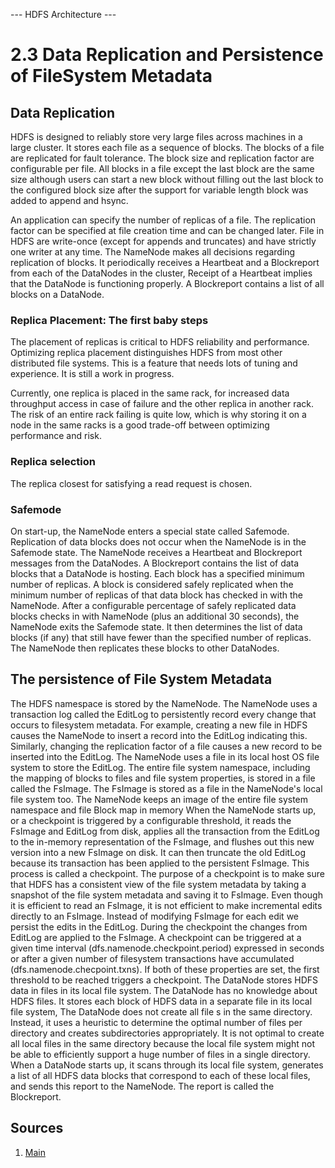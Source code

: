 --- HDFS Architecture ---
# 2.3 Data Replication and Persistence of FileSystem Metadata

## Data Replication
HDFS is designed to reliably store very large files across machines in a large cluster. It stores each file as a sequence of blocks. The blocks of a file are replicated for fault tolerance. The block size and replication factor are configurable per file. All blocks in a file except the last block are the same size although users can start a new block without filling out the last block to the configured block size after the support for variable length block was added to append and hsync.

An application can specify the number of replicas of a file. The replication factor can be specified at file creation time and can be changed later. File in HDFS are write-once (except for appends and truncates) and have strictly one writer at any time. The NameNode makes all decisions regarding replication of blocks. It periodically receives a Heartbeat and a Blockreport from each of the DataNodes in the cluster, Receipt of a Heartbeat implies that the DataNode is functioning properly. A Blockreport contains a list of all blocks on a DataNode.

### Replica Placement: The first baby steps

The placement of replicas is critical to HDFS reliability and performance. Optimizing replica placement distinguishes HDFS from most other distributed file systems. This is a feature that needs lots of tuning and experience. It is still a work in progress. 

Currently, one replica is placed in the same rack, for increased data throughput access in case of failure and the other replica in another rack. The risk of an entire rack failing is quite low, which is why storing it on a node in the same racks is a good trade-off between optimizing performance and risk.

### Replica selection
The replica closest for satisfying a read request is chosen.

### Safemode
On start-up, the NameNode enters a special state called Safemode. Replication of data blocks does not occur when the NameNode is in the Safemode state. The NameNode receives a Heartbeat and Blockreport messages from the DataNodes. A Blockreport contains the list of data blocks that a DataNode is hosting. Each block has a specified minimum number of replicas. A block is considered safely replicated when the minimum number of replicas of that data block has checked in with the NameNode. After a configurable percentage of safely replicated data blocks checks in with NameNode (plus an additional 30 seconds), the NameNode exits the Safemode state. It then determines the list of data blocks (if any) that still have fewer than the specified number of replicas. The NameNode then replicates these blocks to other DataNodes.

## The persistence of File System Metadata
The HDFS namespace is stored by the NameNode. The NameNode uses a transaction log called the EditLog to persistently record every change that occurs to filesystem metadata. For example, creating a new file in HDFS causes the NameNode to insert a record into the EditLog indicating this. Similarly, changing the replication factor of a file causes a new record to be inserted into the EditLog. The NameNode uses a file in its local host OS file system to store the EditLog. The entire file system namespace, including the mapping of blocks to files and file system properties, is stored in a file called the FsImage. The FsImage is stored as a file in the NameNode's local file system too.
The NameNode keeps an image of the entire file system namespace and file Block map in memory When the NameNode starts up, or a checkpoint is triggered by a configurable threshold, it reads the FsImage and EditLog from disk, applies all the transaction from the EditLog to the in-memory representation of the FsImage, and flushes out this new version into a new FsImage on disk. It can then truncate the old EditLog because its transaction has been applied to the persistent FsImage. This process is called a checkpoint. The purpose of a checkpoint is to make sure that HDFS has a consistent view of the file system metadata by taking a snapshot of the file system metadata and saving it to FsImage. Even though it is efficient to read an FsImage, it is not efficient to make incremental edits directly to an FsImage. Instead of modifying FsImage for each edit we persist the edits in the EditLog. During the checkpoint the changes from EditLog are applied to the FsImage. A checkpoint can be triggered at a given time interval (dfs.namenode.checkpoint.period) expressed in seconds or after a given number of filesystem transactions have accumulated (dfs.namenode.checpoint.txns). If both of these properties are set, the first threshold to be reached triggers a checkpoint.
The DataNode stores HDFS data in files in its local file system. The DataNode has no knowledge about HDFS files. It stores each block of HDFS data in a separate file in its local file system, The DataNode does not create all file s in the same directory. Instead, it uses a heuristic to determine the optimal number of files per directory and creates subdirectories appropriately. It is not optimal to create all local files in the same directory because the local file system might not be able to efficiently support a huge number of files in a single directory. When a DataNode starts up, it scans through its local file system, generates a list of all HDFS data blocks that correspond to each of these local files, and sends this report to the NameNode. The report is called the Blockreport.

## Sources

1. [Main](https://hadoop.apache.org/docs/r3.2.1/hadoop-project-dist/hadoop-hdfs/HdfsDesign.html)

